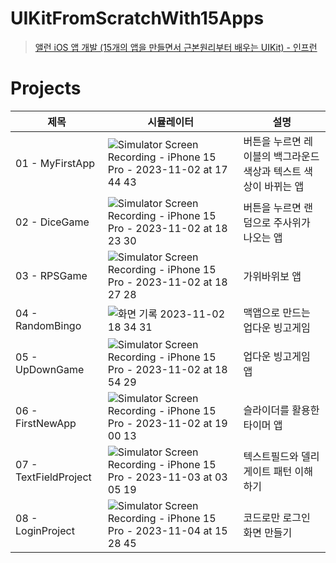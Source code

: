 # UIKitFromScratchWith15Apps
> [앨런 iOS 앱 개발 \(15개의 앱을 만들면서 근본원리부터 배우는 UIKit\) - 인프런](https://www.inflearn.com/course/ios-uikit-15apps)
# Projects

|제목|시뮬레이터|설명|
|---|---|---|
|01 - MyFirstApp|![Simulator Screen Recording - iPhone 15 Pro - 2023-11-02 at 17 44 43](https://github.com/zzikbu/UIKitFromScratchWith15Apps/assets/147085742/f154f5e0-02a0-424a-9b92-43e65b315f9c)|버튼을 누르면 레이블의 백그라운드 색상과 텍스트 색상이 바뀌는 앱|
|02 - DiceGame|![Simulator Screen Recording - iPhone 15 Pro - 2023-11-02 at 18 23 30](https://github.com/zzikbu/UIKitFromScratchWith15Apps/assets/147085742/7028e2b1-8c47-4fb3-a7bd-3749328dd57e)|버튼을 누르면 랜덤으로 주사위가 나오는 앱|
|03 - RPSGame|![Simulator Screen Recording - iPhone 15 Pro - 2023-11-02 at 18 27 28](https://github.com/zzikbu/UIKitFromScratchWith15Apps/assets/147085742/c9e3d253-fcf1-4347-9838-c99709233b0f)|가위바위보 앱|
|04 - RandomBingo|![화면 기록 2023-11-02 18 34 31](https://github.com/zzikbu/UIKitFromScratchWith15Apps/assets/147085742/4c9a57cf-8be5-47eb-bbe0-ac0714a65013)|맥앱으로 만드는 업다운 빙고게임|
|05 - UpDownGame|![Simulator Screen Recording - iPhone 15 Pro - 2023-11-02 at 18 54 29](https://github.com/zzikbu/UIKitFromScratchWith15Apps/assets/147085742/c56eb5d0-a1d1-47ac-aa62-ca6a52fb31b1)|업다운 빙고게임 앱|
|06 - FirstNewApp|![Simulator Screen Recording - iPhone 15 Pro - 2023-11-02 at 19 00 13](https://github.com/zzikbu/UIKitFromScratchWith15Apps/assets/147085742/8becaf60-4793-4bcc-b958-b4b4a6b8ec43)|슬라이더를 활용한 타이머 앱|
|07 - TextFieldProject|![Simulator Screen Recording - iPhone 15 Pro - 2023-11-03 at 03 05 19](https://github.com/zzikbu/UIKitFromScratchWith15Apps/assets/147085742/4424dab9-de7c-4b79-be55-839ac5450b26)|텍스트필드와 델리게이트 패턴 이해하기|
|08 - LoginProject|![Simulator Screen Recording - iPhone 15 Pro - 2023-11-04 at 15 28 45](https://github.com/zzikbu/UIKitFromScratchWith15Apps/assets/147085742/d6a8df72-7e5d-4b7a-b15d-a9dea8451dce)|코드로만 로그인 화면 만들기|
